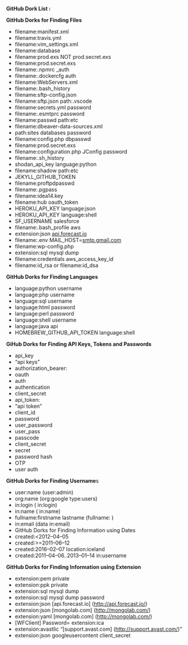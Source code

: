 **GitHub Dork List :**

**GitHub Dorks for Finding Files**

- filename:manifest.xml
- filename:travis.yml
- filename:vim_settings.xml
- filename:database
- filename:prod.exs NOT prod.secret.exs
- filename:prod.secret.exs
- filename:.npmrc _auth
- filename:.dockercfg auth
- filename:WebServers.xml
- filename:.bash_history <Domain name>
- filename:sftp-config.json 
- filename:sftp.json path:.vscode
- filename:secrets.yml password
- filename:.esmtprc password
- filename:passwd path:etc
- filename:dbeaver-data-sources.xml
- path:sites databases password
- filename:config.php dbpasswd
- filename:prod.secret.exs
- filename:configuration.php JConfig password
- filename:.sh_history
- shodan_api_key language:python
- filename:shadow path:etc
- JEKYLL_GITHUB_TOKEN
- filename:proftpdpasswd
- filename:.pgpass
- filename:idea14.key
- filename:hub oauth_token
- HEROKU_API_KEY language:json
- HEROKU_API_KEY language:shell
- SF_USERNAME salesforce
- filename:.bash_profile aws
- extension:json [api.forecast.io](http://api.forecast.io/)
- filename:.env MAIL_HOST=[smtp.gmail.com](http://smtp.gmail.com/)
- filename:wp-config.php
- extension:sql mysql dump
- filename:credentials aws_access_key_id
- filename:id_rsa or filename:id_dsa

**GitHub Dorks for Finding Languages**

 - language:python username
 - language:php username
 - language:sql username
 - language:html password
 - language:perl password
 - language:shell username
 - language:java api
 - HOMEBREW_GITHUB_API_TOKEN language:shell

**GiHub Dorks for Finding API Keys, Tokens and Passwords**

- api_key
- “api keys”
- authorization_bearer:
- oauth
- auth
- authentication
- client_secret
- api_token:
- “api token”
- client_id
- password
- user_password
- user_pass
- passcode
- client_secret
- secret
- password hash
- OTP
- user auth

**GitHub Dorks for Finding Username**s

- user:name (user:admin)
- org:name (org:google type:users)
- in:login (<username> in:login)
- in:name (<username> in:name)
- fullname:firstname lastname (fullname:<name> <surname>)
- in:email (data in:email)
- GitHub Dorks for Finding Information using Dates
- created:<2012–04–05
- created:>=2011–06–12
- created:2016–02–07 location:iceland
- created:2011–04–06..2013–01–14 <user> in:username

**GitHub Dorks for Finding Information using Extension**

- extension:pem private
- extension:ppk private
- extension:sql mysql dump
- extension:sql mysql dump password
- extension:json [api.forecast.io] (http://api.forecast.io/)
- extension:json [mongolab.com] (http://mongolab.com/)
- extension:yaml [mongolab.com] (http://mongolab.com/)
- [WFClient] Password= extension:ica
- extension:avastlic “[support.avast.com] (http://support.avast.com/)”
- extension:json googleusercontent client_secret
